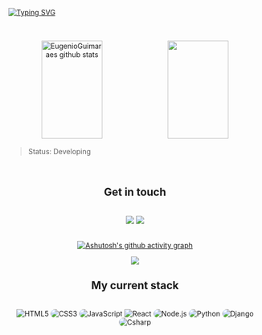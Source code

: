 [![Typing SVG](https://readme-typing-svg.herokuapp.com/?color=FFFFFF&size=35&center=true&vCenter=true&width=1000&lines=HI+THERE,+my+name+is+Eugênio+Lobo;I'm+a+full+stack+developer;I'm+from+Brazil;I'm+a+Web+Developer+student;Welcome+to+my+GitHub+page!+:%29)](https://git.io/typing-svg)

<br/>
<br/>

<div align="center">  
  <img width="49%" height="195px" src="https://github-readme-stats.vercel.app/api?username=EugenioGuimaraes&show_icons=true&count_private=true&hide_border=true&title_color=FFFFFF&icon_color=00FAAC&text_color=E6E7E8&bg_color=0d1117" alt="EugenioGuimaraes github stats" /> 
  <img width="49%" height="195px" src="https://github-readme-stats.vercel.app/api/top-langs/?username=EugenioGuimaraes&layout=compact&hide_border=true&title_color=FFFFFF&text_color=00FAAC&bg_color=0d1117" />
</div>

> Status: Developing


<div align="center" style="display: inline_block">
  <br/>
  <h2>Get in touch</h2>
  <br/>
  <a href = "mailto:eugenio.guimaraes1112@gmail.com"><img src="https://img.shields.io/badge/-Gmail-%23333?style=for-the-badge&logo=gmail&logoColor=white" target="_blank"></a>
  <a href="https://www.linkedin.com/in/eugenio-lobo-guimaraes-1701aa1a2/" target="_blank"><img src="https://img.shields.io/badge/-LinkedIn-%230077B5?style=for-the-badge&logo=linkedin&logoColor=white" target="_blank"></a> 
  
 
  <br/>
  <br/>
  
  [![Ashutosh's github activity graph](https://github-readme-activity-graph.cyclic.app/graph?username=EugenioGuimaraes&bg_color=0d1117&color=FFFFFF&line=0077b5&point=03cc8f&area=true&hide_border=true)](https://github.com/ashutosh00710/github-readme-activity-graph)
  
  <a href="https://github.com/pedrolibas">
  <img src ="https://github-readme-streak-stats.herokuapp.com?user=EugenioGuimaraes&theme=dark&hide_border=true&background=FFFFFF00">
</a>
  
  
<!--   ![Snake animation](https://github.com/EugenioGuimaraes/EugenioGuimaraes/blob/output/github-contribution-grid-snake.svg) -->
 
  
</div>

<div align="center">
  <h2>My current stack</h2>
  <br/>
  <img src="https://img.shields.io/badge/HTML5-E34F26?style=for-the-badge&logo=html5&logoColor=white" alt="HTML5" target="_blank">
  <img src="https://img.shields.io/badge/CSS3-1572B6?style=for-the-badge&logo=css3&logoColor=white" style="border-radius: 30px" alt="CSS3" target="_blank">
  <img src="https://img.shields.io/badge/JavaScript-323330?style=for-the-badge&logo=javascript&logoColor=F7DF1E" style="border-radius: 30px" alt="JavaScript" target="_blank">
  <img src="https://img.shields.io/badge/React-20232A?style=for-the-badge&logo=react&logoColor=61DAFB" alt="React" target="_blank">
  <img src="https://img.shields.io/badge/Node.js-43853D?style=for-the-badge&logo=node.js&logoColor=white" style="border-radius: 30px" alt="Node.js" target="_blank">
  <img src="https://img.shields.io/badge/Python-3776AB?style=for-the-badge&logo=python&logoColor=white" style="border-radius: 30px" alt="Python" target="_blank">
  <img src="https://img.shields.io/badge/Django-092d1f?style=for-the-badge&logo=django&logoColor=white" style="border-radius: 30px" alt="Django" target="_blank">
  <img src="https://img.shields.io/badge/C%23-239120?style=for-the-badge&logo=c-sharp&logoColor=white" style="border-radius: 30px" alt="Csharp" target="_blank">
</div>
